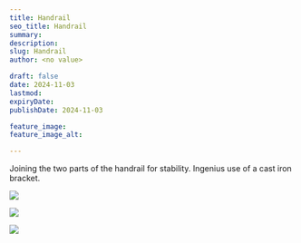 ```yaml
---
title: Handrail
seo_title: Handrail
summary:
description:
slug: Handrail
author: <no value>

draft: false
date: 2024-11-03
lastmod:
expiryDate:
publishDate: 2024-11-03

feature_image:
feature_image_alt:

---
```

Joining the two parts of the handrail for stability. Ingenius use of a cast iron bracket.

![](/images/8249.jpeg)

![](/images/8250.jpeg)

![](/images/8251.jpeg)